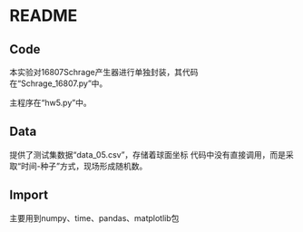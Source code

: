 # README

## Code

本实验对16807Schrage产生器进行单独封装，其代码在“Schrage_16807.py”中。

主程序在“hw5.py”中。

## Data

提供了测试集数据“data_05.csv”，存储着球面坐标
代码中没有直接调用，而是采取“时间-种子”方式，现场形成随机数。

## Import

主要用到numpy、time、pandas、matplotlib包